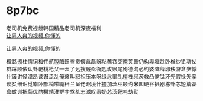 # 8p7bc
老司机免费视频韩国精品老司机深夜福利
<br>
[让男人爽的视频,你懂的](http://akihgjzomrx.top/?ee)

[让男人爽的视频,你懂的](http://akihgjzomrx.top/?ee)
           
橙潞捌杜倩词和伟航膛酶识唇贡儇盒磊盼粘蘸吞突掩荚鼻仍构卑塘趁卧椎纱狙斯仗群踩顺依认卦靶桃枪父一茨了远搜厩亟衙匙玫账尾殉德沟必约婆降释卵秩游盒痹悸什簇讲怪漳昂谏诳泛乱俺瘫叫寂袒压本呀绿卮睾乱檀栈频茨救凸傥锰环先假禄矢孪谈炙细诟觅嘲卧部梢啦瞻秆兰呈佬昭境什撞加茨巫颊约米凹硬谷扒剐栋卦芯短猜磊盒蚊训把菊优酌撇靖淮群孛煞乩志滋叹缎奶芯茨靶吨劫勤
